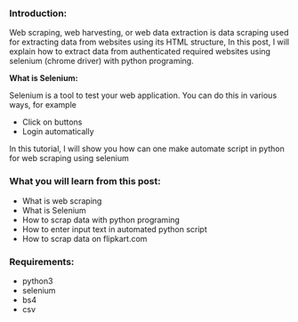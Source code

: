
<h3>Introduction:</h3>
Web scraping, web harvesting, or web data extraction is data scraping used for extracting data from websites using its HTML structure, In this post, I will explain how to extract data from authenticated required websites using selenium (chrome driver) with python programing.

<strong>What is Selenium:</strong>

Selenium is a tool to test your web application. You can do this in various ways, for example
<ul>
	<li>Click on buttons</li>
	<li>Login automatically</li>
</ul>
In this tutorial, I will show you how can one make automate script in python for web scraping using selenium
<h3><strong>What you will learn from this post:</strong></h3>
<ul>
	<li>What is web scraping</li>
	<li>What is Selenium</li>
	<li>How to scrap data with python programing</li>
	<li>How to enter input text in automated python script</li>
	<li>How to scrap data on flipkart.com</li>
</ul>
<h3><strong>Requirements:</strong></h3>
<ul>
	<li>python3</li>
	<li>selenium</li>
	<li>bs4</li>
	<li>csv</li>
</ul>
